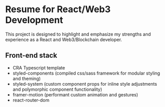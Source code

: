 # Resume for React/Web3 Development

This project is designed to highlight and emphasize my strengths and experience as a React and Web3/Blockchain developer. 

## Front-end stack

- CRA Typescript template
- styled-components (compiled css/sass framework for modular styling and theming)
- styled-system (custom component props for inline style adjustments and polymorphic component functionality)
- framer-motion (performant custom animation and gestures)
- react-router-dom
